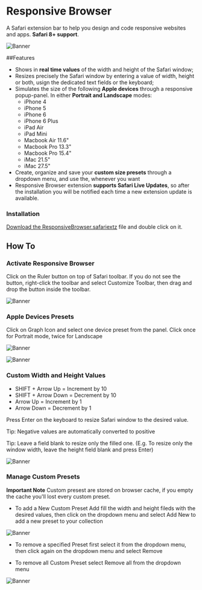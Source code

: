 # Responsive Browser
A Safari extension bar to help you design and code responsive websites and apps. **Safari 8+ support**.

![Banner](https://dl.dropboxusercontent.com/u/6625493/responsiveBrowser/icon-64.png)

##Features
- Shows in **real time values** of the width and height of the Safari window;
- Resizes precisely the Safari window by entering a value of width, height or both, usign the dedicated text fields or the keyboard;
- Simulates the size of the following **Apple devices** through a responsive popup-panel. In either **Portrait and Landscape** modes:
  - iPhone 4
  - iPhone 5
  - iPhone 6
  - iPhone 6 Plus
  - iPad Air
  - iPad Mini
  - Macbook Air 11.6"
  - Macbook Pro 13.3"
  - Macbook Pro 15.4"
  - iMac 21.5"
  - iMac 27.5"
- Create, organize and save your **custom size presets** through a dropdown menu, and use the, whenever you want
- Responsive Browser extension **supports Safari Live Updates**, so after the installation you will be notified each time a new extension update is available.


### Installation
[Download the ResponsiveBrowser.safariextz](http://github.com/mirkosantangelo/Responsive-Browser/ResponsiveBrowser.safariextz) file and double click on it. 

## How To

### Activate Responsive Browser
Click on the Ruler button on top of Safari toolbar. If you do not see the button, right-click the toolbar and select Customize Toolbar, then drag and drop the button inside the toolbar.

![Banner](https://dl.dropboxusercontent.com/u/6625493/responsiveBrowser/open.gif)

### Apple Devices Presets
Click on Graph Icon and select one device preset from the panel. Click once for Portrait mode, twice for Landscape

![Banner](https://dl.dropboxusercontent.com/u/6625493/responsiveBrowser/open-apple.gif)

![Banner](https://dl.dropboxusercontent.com/u/6625493/responsiveBrowser/devices.gif)

### Custom Width and Height Values
- SHIFT + Arrow Up = Increment by 10
- SHIFT + Arrow Down = Decrement by 10
- Arrow Up = Increment by 1
- Arrow Down = Decrement by 1

Press Enter on the keyboard to resize Safari window to the desired value.

Tip: Negative values are automatically converted to positive

Tip: Leave a field blank to resize only the filled one. (E.g. To resize only the window width, leave the height field blank and press Enter)

![Banner](https://dl.dropboxusercontent.com/u/6625493/responsiveBrowser/custom-size.gif)

### Manage Custom Presets

**Important Note** Custom presest are stored on browser cache, if you empty the cache you'll lost every custom preset.

- To add a New Custom Preset Add fill the width and height fileds with the desired values, then click on the dropdown menu and select Add New to add a new preset to your collection

![Banner](https://dl.dropboxusercontent.com/u/6625493/responsiveBrowser/savepreset.gif)

- To remove a specified Preset first select it from the dropdown menu, then click again on the dropdown menu and select Remove

- To remove all Custom Preset select Remove all from the dropdown menu

![Banner](https://dl.dropboxusercontent.com/u/6625493/responsiveBrowser/removeall.gif)




